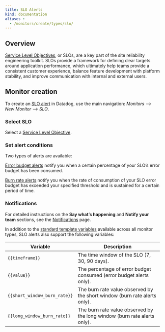 ```yaml
---
title: SLO Alerts
kind: documentation
aliases :
  - /monitors/create/types/slo/
---
```


## Overview

[Service Level Objectives][1], or SLOs, are a key part of the site reliability engineering toolkit. SLOs provide a framework for defining clear targets around application performance, which ultimately help teams provide a consistent customer experience, balance feature development with platform stability, and improve communication with internal and external users.

## Monitor creation

To create an [SLO alert][2] in Datadog, use the main navigation: *Monitors --> New Monitor --> SLO*.

### Select SLO

Select a [Service Level Objective][1].

### Set alert conditions

Two types of alerts are available:

[Error budget alerts][3] notify you when a certain percentage of your SLO’s error budget has been consumed.

[Burn rate alerts][4] notify you when the rate of consumption of your SLO error budget has exceeded your specified threshold and is sustained for a certain period of time.

### Notifications

For detailed instructions on the **Say what’s happening** and **Notify your team** sections, see the [Notifications][5] page.

In addition to the [standard template variables][6] available across all monitor types, SLO alerts also support the following variables: 

| Variable   | Description   |
| ---------- | ------------- |
| `{{timeframe}}` | The time window of the SLO (7, 30, 90 days). |
| `{{value}}` | The percentage of error budget consumed (error budget alerts only). |
| `{{short_window_burn_rate}}` | The burn rate value observed by the short window (burn rate alerts only). |
| `{{long_window_burn_rate}}` | The burn rate value observed by the long window (burn rate alerts only). |

[1]: /monitors/service_level_objectives/
[2]: https://app.datadoghq.com/monitors/create/slo
[3]: /monitors/service_level_objectives/error_budget/
[4]: /monitors/service_level_objectives/burn_rate/
[5]: /monitors/notify/#overview
[6]: /monitors/notify/variables/?tab=is_alert#template-variables
